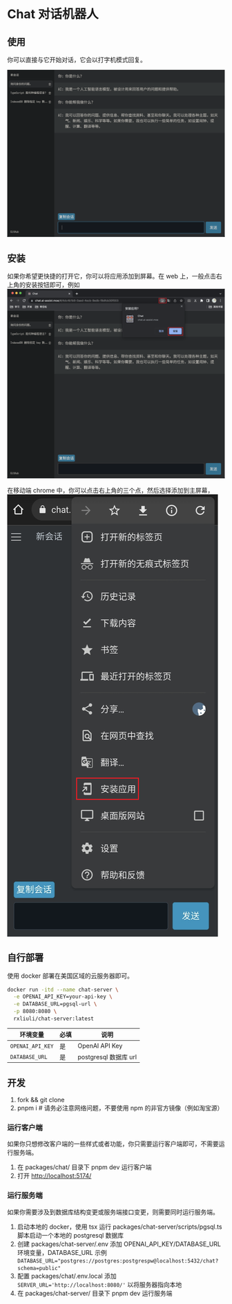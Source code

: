 # Chat 对话机器人

## 使用

你可以直接与它开始对话，它会以打字机模式回复。

![cover](./assets/cover.png)

## 安装

如果你希望更快捷的打开它，你可以将应用添加到屏幕。在 web 上，一般点击右上角的安装按钮即可，例如
![install-desktop](./assets/install-desktop.png)

在移动端 chrome 中，你可以点击右上角的三个点，然后选择添加到主屏幕，
![install-mobile](./assets/install-mobile.png)

## 自行部署

使用 docker 部署在美国区域的云服务器即可。

```bash
docker run -itd --name chat-server \
  -e OPENAI_API_KEY=your-api-key \
  -e DATABASE_URL=pgsql-url \
  -p 8080:8080 \
  rxliuli/chat-server:latest
```

| 环境变量         | 必填 | 说明                  |
| ---------------- | ---- | --------------------- |
| `OPENAI_API_KEY` | 是   | OpenAI API Key        |
| `DATABASE_URL`   | 是   | postgresql 数据库 url |

## 开发

1. fork && git clone
2. pnpm i # 请务必注意网络问题，不要使用 npm 的非官方镜像（例如淘宝源）

### 运行客户端

如果你只想修改客户端的一些样式或者功能，你只需要运行客户端即可，不需要运行服务端。

1. 在 packages/chat/ 目录下 pnpm dev 运行客户端
2. 打开 <http://localhost:5174/>

### 运行服务端

如果你需要涉及到数据库结构变更或服务端接口变更，则需要同时运行服务端。

1. 启动本地的 docker，使用 tsx 运行 packages/chat-server/scripts/pgsql.ts 脚本启动一个本地的 postgresql 数据库
2. 创建 packages/chat-server/.env 添加 OPENAI_API_KEY/DATABASE_URL 环境变量，DATABASE_URL 示例 `DATABASE_URL="postgres://postgres:postgrespw@localhost:5432/chat?schema=public"`
3. 配置 packages/chat/.env.local 添加 `SERVER_URL='http://localhost:8080/'` 以将服务器指向本地
4. 在 packages/chat-server/ 目录下 pnpm dev 运行服务端
